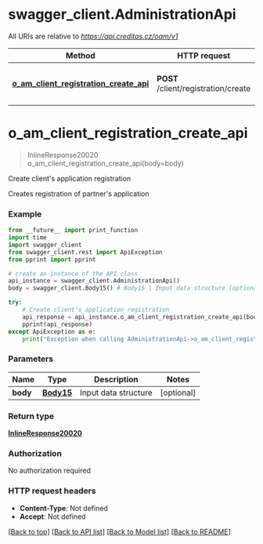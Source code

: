 # swagger_client.AdministrationApi

All URIs are relative to *https://api.creditas.cz/oam/v1*

Method | HTTP request | Description
------------- | ------------- | -------------
[**o_am_client_registration_create_api**](AdministrationApi.md#o_am_client_registration_create_api) | **POST** /client/registration/create | Create client&#39;s application registration


# **o_am_client_registration_create_api**
> InlineResponse20020 o_am_client_registration_create_api(body=body)

Create client's application registration

Creates registration of partner's application

### Example
```python
from __future__ import print_function
import time
import swagger_client
from swagger_client.rest import ApiException
from pprint import pprint

# create an instance of the API class
api_instance = swagger_client.AdministrationApi()
body = swagger_client.Body15() # Body15 | Input data structure (optional)

try:
    # Create client's application registration
    api_response = api_instance.o_am_client_registration_create_api(body=body)
    pprint(api_response)
except ApiException as e:
    print("Exception when calling AdministrationApi->o_am_client_registration_create_api: %s\n" % e)
```

### Parameters

Name | Type | Description  | Notes
------------- | ------------- | ------------- | -------------
 **body** | [**Body15**](Body15.md)| Input data structure | [optional] 

### Return type

[**InlineResponse20020**](InlineResponse20020.md)

### Authorization

No authorization required

### HTTP request headers

 - **Content-Type**: Not defined
 - **Accept**: Not defined

[[Back to top]](#) [[Back to API list]](../README.md#documentation-for-api-endpoints) [[Back to Model list]](../README.md#documentation-for-models) [[Back to README]](../README.md)

